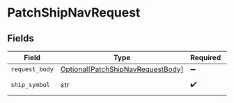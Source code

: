 # PatchShipNavRequest


## Fields

| Field                                                                                   | Type                                                                                    | Required                                                                                | Description                                                                             |
| --------------------------------------------------------------------------------------- | --------------------------------------------------------------------------------------- | --------------------------------------------------------------------------------------- | --------------------------------------------------------------------------------------- |
| `request_body`                                                                          | [Optional[PatchShipNavRequestBody]](../../models/operations/patchshipnavrequestbody.md) | :heavy_minus_sign:                                                                      | N/A                                                                                     |
| `ship_symbol`                                                                           | *str*                                                                                   | :heavy_check_mark:                                                                      | The ship symbol                                                                         |